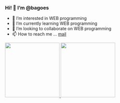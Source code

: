 ###  Hi! 👋 I’m @bagoes  
- 👀 I’m interested in WEB programming
- 🌱 I’m currently learning WEB programming
- 💞️ I’m looking to collaborate on WEB programming
- 📫 How to reach me ... [mail](mailto:bagoessoemargo@ymail.com)

<p align="left">
<a href="https://github.com/bagoes">
  <img height="180em" src="https://github-readme-stats-eight-theta.vercel.app/api?username=bagoes&show_icons=true&theme=algolia&include_all_commits=true&count_private=true"/>
  <img height="180em" src="https://github-readme-stats-eight-theta.vercel.app/api/top-langs/?username=bagoes&layout=compact&langs_count=8&theme=algolia"/>
</a>
</p>

<!---
bagoes/bagoes is a ✨ special ✨ repository because its `README.md` (this file) appears on your GitHub profile.
You can click the Preview link to take a look at your changes.
--->

